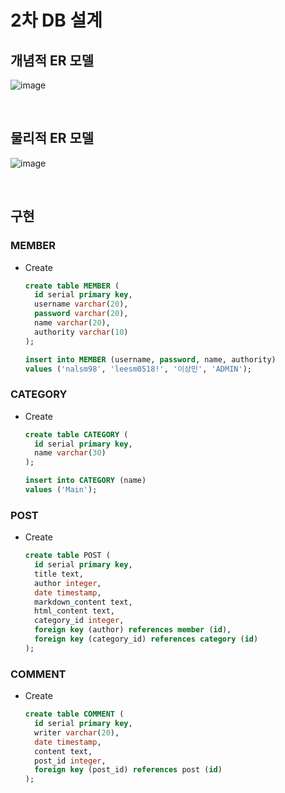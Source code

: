 # 2차 DB 설계

## 개념적 ER 모델

![image](https://user-images.githubusercontent.com/43431081/84406529-9d989e80-ac44-11ea-876b-02cfe0f4ea9e.png)

<br>

## 물리적 ER 모델

![image](https://user-images.githubusercontent.com/43431081/84409320-3c72ca00-ac48-11ea-9232-5bd5279174c9.png)

<br>

## 구현

### MEMBER

* Create

  ```sql
  create table MEMBER (
    id serial primary key,
    username varchar(20),
    password varchar(20),
    name varchar(20),
    authority varchar(10)
  );
  ```

  ```sql
  insert into MEMBER (username, password, name, authority)
  values ('nalsm98', 'leesm0518!', '이상민', 'ADMIN');
  ```

### CATEGORY

* Create

  ```sql
  create table CATEGORY (
    id serial primary key,
    name varchar(30)
  );
  ```

  ```sql
  insert into CATEGORY (name)
  values ('Main');
  ```

### POST

* Create

  ```sql
  create table POST (
    id serial primary key,
    title text,
    author integer,
    date timestamp,
    markdown_content text,
    html_content text,
    category_id integer,
    foreign key (author) references member (id),
    foreign key (category_id) references category (id)
  );
  ```

### COMMENT

* Create

  ```sql
  create table COMMENT (
    id serial primary key,
    writer varchar(20),
    date timestamp,
    content text,
    post_id integer,
    foreign key (post_id) references post (id)
  );
  ```

  